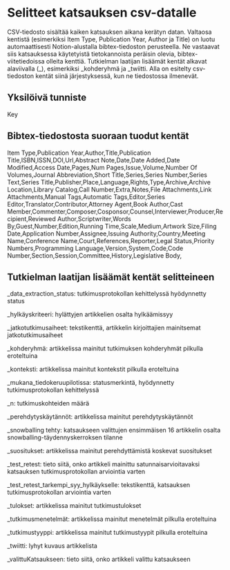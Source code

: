 # Selitteet katsauksen csv-datalle

CSV-tiedosto sisältää kaiken katsauksen aikana kerätyn datan. Valtaosa kentistä (esimerkiksi Item Type, Publication Year, Author ja Title) on luotu automaattisesti Notion-alustalla bibtex-tiedoston perusteella. Ne vastaavat siis katsauksessa käytetyistä tietokannoista peräisin olevia, bibtex-viitetiedoissa olleita kenttiä. Tutkielman laatijan lisäämät kentät alkavat alaviivalla (_), esimerkiksi _kohderyhmä ja _twiitti. Alla on esitelty csv-tiedoston kentät siinä järjestyksessä, kun ne tiedostossa ilmenevät.

## Yksilöivä tunniste

Key

## Bibtex-tiedostosta suoraan tuodut kentät

Item Type,Publication Year,Author,Title,Publication Title,ISBN,ISSN,DOI,Url,Abstract Note,Date,Date Added,Date Modified,Access Date,Pages,Num Pages,Issue,Volume,Number Of Volumes,Journal Abbreviation,Short Title,Series,Series Number,Series Text,Series Title,Publisher,Place,Language,Rights,Type,Archive,Archive Location,Library Catalog,Call Number,Extra,Notes,File Attachments,Link Attachments,Manual Tags,Automatic Tags,Editor,Series Editor,Translator,Contributor,Attorney Agent,Book Author,Cast Member,Commenter,Composer,Cosponsor,Counsel,Interviewer,Producer,Recipient,Reviewed Author,Scriptwriter,Words By,Guest,Number,Edition,Running Time,Scale,Medium,Artwork Size,Filing Date,Application Number,Assignee,Issuing Authority,Country,Meeting Name,Conference Name,Court,References,Reporter,Legal Status,Priority Numbers,Programming Language,Version,System,Code,Code Number,Section,Session,Committee,History,Legislative Body,

## Tutkielman laatijan lisäämät kentät selitteineen

_data_extraction_status: tutkimusprotokollan kehittelyssä hyödynnetty status

_hylkäyskriteeri: hylättyjen artikkelien osalta hylkäämissyy

_jatkotutkimusaiheet: tekstikenttä, artikkelin kirjoittajien mainitsemat jatkotutkimusaiheet

_kohderyhmä: artikkelissa mainitut tutkimuksen kohderyhmät pilkulla eroteltuina

_konteksti: artikkelissa mainitut kontekstit pilkulla eroteltuina

_mukana_tiedokeruupilotissa: statusmerkintä, hyödynnetty tutkimusprotokollan kehittelyssä

_n: tutkimuskohteiden määrä

_perehdytyskäytännöt: artikkelissa mainitut perehdytyskäytännöt

_snowballing tehty: katsaukseen valittujen ensimmäisen 16 artikkelin osalta snowballing-täydennyskerroksen tilanne

_suositukset: artikkelissa mainitut perehdyttämistä koskevat suositukset

_test_retest: tieto siitä, onko artikkeli mainittu satunnaisarvioitavaksi katsauksen tutkimusprotokollan arviointia varten

_test_retest_tarkempi_syy_hylkäykselle: tekstikenttä, katsauksen tutkimusprotokollan arviointia varten

_tulokset: artikkelissa mainitut tutkimustulokset

_tutkimusmenetelmät: artikkelissa mainitut menetelmät pilkulla eroteltuina 

_tutkimustyyppi: artikkelissa mainitut tutkimustyypit pilkulla eroteltuina

_twiitti: lyhyt kuvaus artikkelista

_valittuKatsaukseen: tieto siitä, onko artikkeli valittu katsaukseen